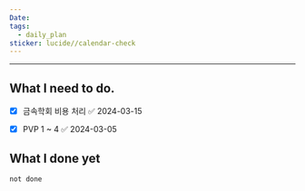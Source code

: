 ```yaml
---
Date: 
tags:
  - daily_plan
sticker: lucide//calendar-check
---
```

---
## What I need to do.

- [x] 금속학회 비용 처리 ✅ 2024-03-15
- [x] PVP 1 ~ 4 ✅ 2024-03-05



## What I done yet
```tasks
not done
```
